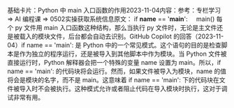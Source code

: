 

基础卡片：Python 中 main 入口函数的作用2023-11-04内容：参考：专栏学习 => AI 编程课 => 0502实操获取系统信息原文：
if __name__ == '__main__':
    main()
每个 py 文件用 main 入口函数这种结构，那么当执行 py 文件时，无论是主文件还是被载入的模块文件，后台都会自动去识别。GitHub Copilot 的回答（2023-11-04）if name == 'main': 是 Python 中的一个常见模式。这个语句的目的是检查脚本是作为独立的程序运行，还是被导入到其他脚本中作为模块。当 Python 文件被直接运行时，Python 解释器会把一个特殊的变量 name 设置为 main。所以，if name == 'main': 的代码块将会运行。然而，如果文件被导入为模块，name 的值将会是模块的名字，而不是 main。这意味着 if name == 'main': 下的代码块在文件被导入时不会被执行。这种模式允许或者阻止代码在导入模块时执行，这对于调试非常有用。